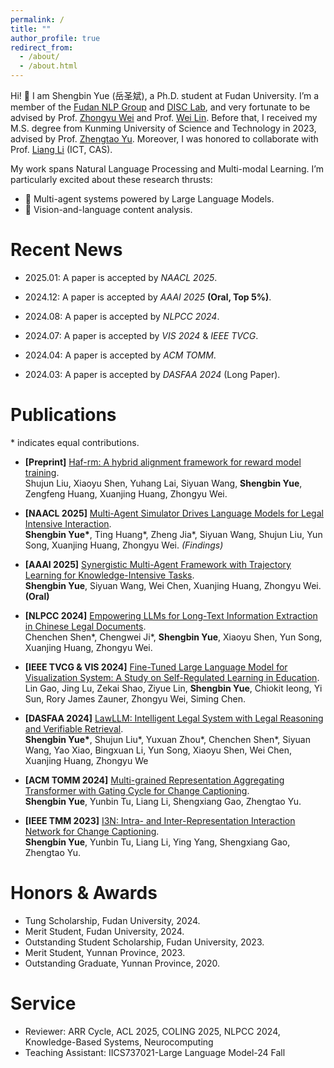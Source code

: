 ```yaml
---
permalink: /
title: ""
author_profile: true
redirect_from: 
  - /about/
  - /about.html
---
```


Hi! 👀 I am Shengbin Yue (岳圣斌), a Ph.D. student at Fudan University. I’m a member of the [Fudan NLP Group](https://nlp.fudan.edu.cn/nlpen/main.htm) and [DISC Lab](http://www.fudan-disc.com/), and very fortunate to be advised by Prof. [Zhongyu Wei](http://www.fudan-disc.com/people/zywei) and Prof. [Wei Lin](https://iics.fudan.edu.cn/41/d7/c33358a410071/page.htm). Before that, I received my M.S. degree from Kunming University of Science and Technology in 2023, advised by Prof. [Zhengtao Yu](https://xzy.kmust.edu.cn/info/1159/1311.htm). Moreover, I was honored to collaborate with Prof. [Liang Li](https://vipl.ict.ac.cn/people/lliang/) (ICT, CAS). 

My work spans Natural Language Processing and Multi-modal Learning. I’m particularly excited about these research thrusts:
* 🤖 Multi-agent systems powered by Large Language Models. 
* 📸 Vision-and-language content analysis.


Recent News
======
* 2025.01: A paper is accepted by *NAACL 2025*.

* 2024.12: A paper is accepted by *AAAI 2025* **(Oral, Top 5%)**.

* 2024.08: A paper is accepted by *NLPCC 2024*.

* 2024.07: A paper is accepted by *VIS 2024* & *IEEE TVCG*.

* 2024.04: A paper is accepted by *ACM TOMM*.

* 2024.03: A paper is accepted by *DASFAA 2024* (Long Paper).



Publications
======
\* indicates equal contributions.
* **[Preprint]** [Haf-rm: A hybrid alignment framework for reward model training](https://arxiv.org/abs/2407.04185).  
  Shujun Liu, Xiaoyu Shen, Yuhang Lai, Siyuan Wang, **Shengbin Yue**, Zengfeng Huang, Xuanjing Huang, Zhongyu Wei.
  
* **[NAACL 2025]** [Multi-Agent Simulator Drives Language Models for Legal Intensive Interaction](https://arxiv.org/abs/2502.06882).  
  **Shengbin Yue\***, Ting Huang\*, Zheng Jia\*, Siyuan Wang, Shujun Liu, Yun Song, Xuanjing Huang, Zhongyu Wei. 
  *(Findings)*
  
* **[AAAI 2025]** [Synergistic Multi-Agent Framework with Trajectory Learning for Knowledge-Intensive Tasks](https://arxiv.org/abs/2407.09893).  
  **Shengbin Yue**, Siyuan Wang, Wei Chen, Xuanjing Huang, Zhongyu Wei. 
  **(Oral)**  

* **[NLPCC 2024]** [Empowering LLMs for Long-Text Information Extraction in Chinese Legal Documents](https://link.springer.com/chapter/10.1007/978-981-97-9431-7_35).  
  Chenchen Shen\*, Chengwei Ji\*, **Shengbin Yue**, Xiaoyu Shen, Yun Song, Xuanjing Huang, Zhongyu Wei.   
  
* **[IEEE TVCG & VIS 2024]** [Fine-Tuned Large Language Model for Visualization System: A Study on Self-Regulated Learning in Education](https://ieeexplore.ieee.org/abstract/document/10670435).   
  Lin Gao, Jing Lu, Zekai Shao, Ziyue Lin, **Shengbin Yue**, Chiokit Ieong, Yi Sun, Rory James Zauner, Zhongyu Wei, Siming Chen.   

* **[DASFAA 2024]** [LawLLM: Intelligent Legal System with Legal Reasoning and Verifiable Retrieval](https://link.springer.com/chapter/10.1007/978-981-97-5569-1_19).  
  **Shengbin Yue\***, Shujun Liu\*, Yuxuan Zhou\*, Chenchen Shen\*, Siyuan Wang, Yao Xiao, Bingxuan Li, Yun Song, Xiaoyu Shen, Wei Chen, Xuanjing Huang, Zhongyu We
  
* **[ACM TOMM 2024]** [Multi-grained Representation Aggregating Transformer with Gating Cycle for Change Captioning](https://dl.acm.org/doi/abs/10.1145/3660346).  
  **Shengbin Yue**, Yunbin Tu, Liang Li, Shengxiang Gao, Zhengtao Yu.  

* **[IEEE TMM 2023]** [I3N: Intra- and Inter-Representation Interaction Network for Change Captioning](https://ieeexplore.ieee.org/abstract/document/10050818).  
  **Shengbin Yue**, Yunbin Tu, Liang Li, Ying Yang, Shengxiang Gao, Zhengtao Yu.  

Honors & Awards
======
* Tung Scholarship, Fudan University, 2024.
* Merit Student, Fudan University, 2024.
* Outstanding Student Scholarship, Fudan University, 2023.
* Merit Student, Yunnan Province, 2023.
* Outstanding Graduate, Yunnan Province, 2020.
  
Service
======
* Reviewer: ARR Cycle, ACL 2025, COLING 2025, NLPCC 2024, Knowledge-Based Systems, Neurocomputing
* Teaching Assistant: IICS737021-Large Language Model-24 Fall

